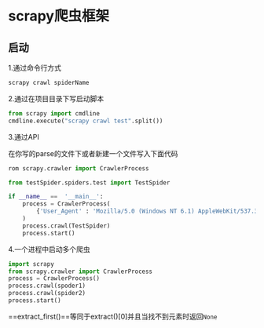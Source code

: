 # scrapy爬虫框架

## 启动

1.通过命令行方式

````python
scrapy crawl spiderName
````

2.通过在项目目录下写启动脚本

````python
from scrapy import cmdline
cmdline.execute("scrapy crawl test".split())
````

3.通过API

在你写的parse的文件下或者新建一个文件写入下面代码

````python
rom scrapy.crawler import CrawlerProcess

from testSpider.spiders.test import TestSpider

if __name__ ==  '__main__':
    process = CrawlerProcess(
        {'User_Agent' : 'Mozilla/5.0 (Windows NT 6.1) AppleWebKit/537.36 (KHTML, like Gecko) Chrome/65.0.3325.181 Safari/537.36'}
    )
    process.crawl(TestSpider)
    process.start()
````

4.一个进程中启动多个爬虫

```python
import scrapy 
from scrapy.crawler import CrawlerProcess
process = CrawlerProcess()
process.crawl(spoder1)
process.crawl(spider2)
process.start()
```

==extract_first()==等同于extract()[0]并且当找不到元素时返回`None`